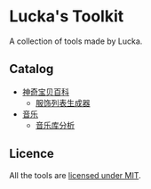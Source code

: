 # Lucka's Toolkit
A collection of tools made by Lucka.

## Catalog
* [神奇宝贝百科](/52Poké-Wiki/)
  * [服饰列表生成器](/52Poké-Wiki/ClothTableGenerator/)
* [音乐](/Music/)
  * [音乐库分析](/Music/MusicAnaly/)

## Licence
All the tools are [licensed under MIT](/LICENSE).
